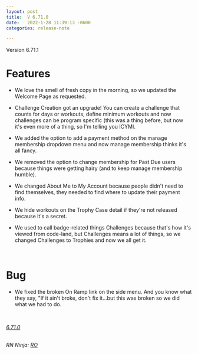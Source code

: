 ```yaml
---
layout: post
title:  V 6.71.0
date:   2022-1-28 11:39:13 -0600
categories: release-note

---
```

Version 6.71.1  

# Features
- We love the smell of fresh copy in the morning, so we updated the Welcome Page as requested. 

- Challenge Creation got an upgrade! You can create a challenge that counts for days or workouts, define minimum workouts and now challenges can be program specific (this was a thing before, but now it's even more of a thing, so I'm telling you ICYMI.

- We added the option to add a payment method on the manage membership dropdown menu and now manage membership thinks it's all fancy. 

- We removed the option to change membership for Past Due users because things were getting hairy (and to keep manage membership humble). 

- We changed About Me to My Account because people didn't need to find themselves, they needed to find where to update their payment info. 

- We hide workouts on the Trophy Case detail if they're not released because it's a secret. 

- We used to call badge-related things Challenges because that's how it's viewed from code-land, but Challenges means a lot of things, so we changed Challenges to Trophies and now we all get it.

<br/>

# Bug

- We fixed the broken On Ramp link on the side menu. And you know what they say, "If it ain't broke, don't fix it…but this was broken so we did what we had to do.



<br/>


*[6.71.0](https://github.com/streetparking/my-streetparking/releases/tag/v6.71.0)*
<br/>
<br/>

_RN Ninja: [RO](https://github.com/robyanna)_
 
 
 